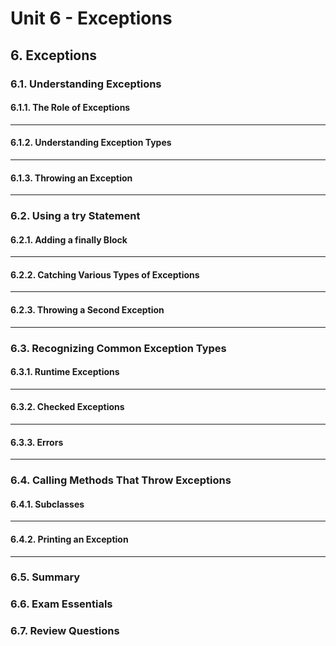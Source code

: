 # Unit 6 - Exceptions

## 6. Exceptions
### 6.1. Understanding Exceptions
#### 6.1.1. The Role of Exceptions
---
#### 6.1.2. Understanding Exception Types 
---
#### 6.1.3. Throwing an Exception 
---
### 6.2. Using a try Statement 
#### 6.2.1. Adding a finally Block
---
#### 6.2.2. Catching Various Types of Exceptions
---
#### 6.2.3. Throwing a Second Exception 
---
### 6.3. Recognizing Common Exception Types 
#### 6.3.1. Runtime Exceptions 
---
#### 6.3.2. Checked Exceptions 
---
#### 6.3.3. Errors 
---
### 6.4. Calling Methods That Throw Exceptions 
#### 6.4.1. Subclasses
---
#### 6.4.2. Printing an Exception 
---
### 6.5. Summary 
### 6.6. Exam Essentials
### 6.7. Review Questions 